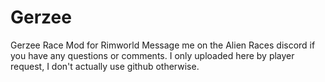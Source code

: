 # Gerzee
Gerzee Race Mod for Rimworld
Message me on the Alien Races discord if you have any questions or comments.  I only uploaded here by player request, I don't actually use github otherwise.
